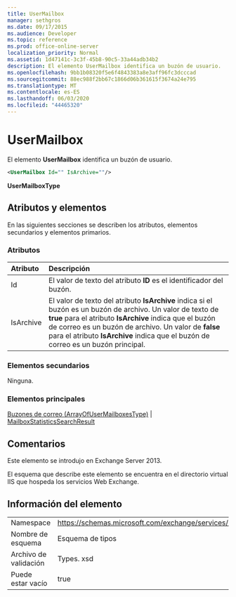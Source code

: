 ```yaml
---
title: UserMailbox
manager: sethgros
ms.date: 09/17/2015
ms.audience: Developer
ms.topic: reference
ms.prod: office-online-server
localization_priority: Normal
ms.assetid: 1d47141c-3c3f-45b8-90c5-33a44adb34b2
description: El elemento UserMailbox identifica un buzón de usuario.
ms.openlocfilehash: 9bb1b08320f5e6f4843383a8e3aff96fc3dcccad
ms.sourcegitcommit: 88ec988f2bb67c1866d06b361615f3674a24e795
ms.translationtype: MT
ms.contentlocale: es-ES
ms.lasthandoff: 06/03/2020
ms.locfileid: "44465320"
---
```

# <a name="usermailbox"></a>UserMailbox

El elemento **UserMailbox** identifica un buzón de usuario. 
  
```XML
<UserMailbox Id="" IsArchive=""/>
```

 **UserMailboxType**
## <a name="attributes-and-elements"></a>Atributos y elementos

En las siguientes secciones se describen los atributos, elementos secundarios y elementos primarios.
  
### <a name="attributes"></a>Atributos

|**Atributo**|**Descripción**|
|:-----|:-----|
|Id  <br/> |El valor de texto del atributo **ID** es el identificador del buzón.  <br/> |
|IsArchive  <br/> |El valor de texto del atributo **IsArchive** indica si el buzón es un buzón de archivo. Un valor de texto de **true** para el atributo **IsArchive** indica que el buzón de correo es un buzón de archivo. Un valor de **false** para el atributo **IsArchive** indica que el buzón de correo es un buzón principal.  <br/> |
   
### <a name="child-elements"></a>Elementos secundarios

Ninguna.
  
### <a name="parent-elements"></a>Elementos principales

[Buzones de correo (ArrayOfUserMailboxesType)](mailboxes-arrayofusermailboxestype.md)  |  [MailboxStatisticsSearchResult](mailboxstatisticssearchresult.md)
  
## <a name="remarks"></a>Comentarios

Este elemento se introdujo en Exchange Server 2013.
  
El esquema que describe este elemento se encuentra en el directorio virtual IIS que hospeda los servicios Web Exchange.
  
## <a name="element-information"></a>Información del elemento

|||
|:-----|:-----|
|Namespace  <br/> |https://schemas.microsoft.com/exchange/services/2006/types  <br/> |
|Nombre de esquema  <br/> |Esquema de tipos  <br/> |
|Archivo de validación  <br/> |Types. xsd  <br/> |
|Puede estar vacío  <br/> |true  <br/> |
   

